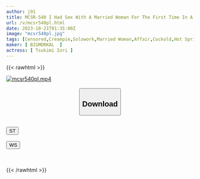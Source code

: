 ```yaml
---
author: j91
title: MCSR-540 I Had Sex With A Married Woman For The First Time In A Hot Spring For 1 Night And 2 Days. Creampie Married Woman Affair Trip Tsukimi Iori
url: /v/mcsr540pl.html
date: 2023-10-21T01:35:00Z
image: "mcsr540pl.jpg"
tags: [Censored,Creampie,Solowork,Married Woman,Affair,Cuckold,Hot Spring	 ]
maker: [ BIGMORKAL  ]
actress: [ Tsukimi Iori ]
---
```



{{< rawhtml >}}

<div class="video" data-videoid="wdOwRaWLooiJ3yl">
    <a href="javascript:;">
        <img src="https://my.j91.asia/v/mcsr540pl.jpg" width="WIDTH" height="HEIGHT" alt="mcsr540pl.mp4" loading="lazy">
    </a>
</div>

<script type="text/javascript" src="https://j91.asia/asset/on-demand-st.js"></script>

<br>
  <link rel="stylesheet" href="https://j91.asia/asset/bs5.css">
  
  <center>
  <button class="btn btn-primary" type="button" data-bs-toggle="collapse" data-bs-target=".multi-collapse" aria-expanded="false" aria-controls="multiCollapseExample1 multiCollapseExample2"><h2>Download</h2></button></center>
</p>
<div class="row">
  <div class="col">
    <div class="collapse multi-collapse" id="multiCollapseExample1">
      <div class="card card-body">
	      	      <br>
<div class="buttons">  
<a href="https://streamtape.to/v/wdOwRaWLooiJ3yl"><button class="btn-hover color-3"><i class="fa fa-download"></i> ST</button></a></div>
    </div>
  </div>
</div>
  <div class="col">
    <div class="collapse multi-collapse" id="multiCollapseExample2">
      <div class="card card-body">
	      <br>
<div class="buttons">
    <a href="https://wolfstream.tv/q8omai0drf5l"><button class="btn-hover color-9"><i class="fa fa-download"></i> WS</button></a></div>
<br><br>
      </div>
    </div>
  </div>
</div>

{{< /rawhtml >}}